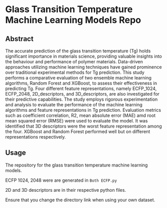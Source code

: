 
# Glass Transition Temperature Machine Learning Models Repo

## Abstract

The accurate prediction of the glass transition temperature (Tg) holds significant importance in materials science, providing valuable insights into the behaviour and performance of polymer materials. Data-driven approaches utilizing machine learning techniques have gained prominence over traditional experimental methods for Tg prediction. This study performs a comparative evaluation of two ensemble machine learning algorithms, Random Forest and XGBoost, to assess their effectiveness in predicting Tg. Four different feature representations, namely ECFP_1024, ECFP_2048, 2D_descriptors, and 3D_descriptors, are also investigated for their predictive capabilities. The study employs rigorous experimentation and analysis to evaluate the performance of the machine learning algorithms and feature representations in Tg prediction. Evaluation metrics such as coefficient correlation, R2, mean absolute error (MAE) amd root mean squared error (RMSE) were used to evaluate the model. It was identified that 3D descriptors were the worst feature representation among the four. XGBoost and Random Forest performed well but on different representations respectively. 


## Usage

The repository for the glass transition temperature machine learning models. 

ECFP 1024, 2048 were are generated in ```Both ECFP.py```

2D and 3D descriptors are in their respective python files. 

Ensure that you change the directory link when using your own dataset. 
